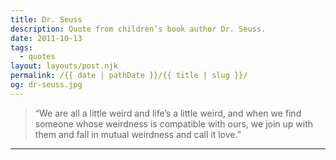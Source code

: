 ```yaml
---
title: Dr. Seuss
description: Quote from children’s book author Dr. Seuss.
date: 2011-10-13
tags: 
  - quotes
layout: layouts/post.njk
permalink: /{{ date | pathDate }}/{{ title | slug }}/
og: dr-seuss.jpg
---
```


> “We are all a little weird and life’s a little weird, and when we find someone whose weirdness is compatible with ours, we join up with them and fall in mutual weirdness and call it love.”

---
